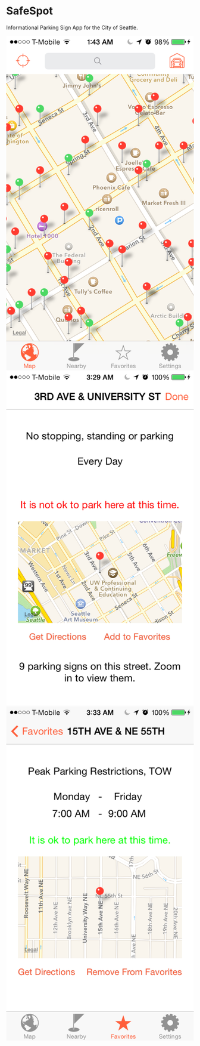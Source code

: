 SafeSpot
========

Informational Parking Sign App for the City of Seattle.

![Map](http://raw.githubusercontent.com/nyadav810/SafeSpot/master/SafeSpot/Screenshots/IMG_0332.png?raw=true)
![Detail 1](http://raw.githubusercontent.com/nyadav810/SafeSpot/master/SafeSpot/Screenshots/IMG_0346.png?raw=true)
![Detail 2](http://raw.githubusercontent.com/nyadav810/SafeSpot/master/SafeSpot/Screenshots/IMG_0351.png?raw=true)
